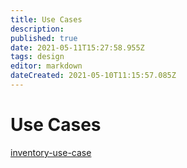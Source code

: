 ```yaml
---
title: Use Cases
description: 
published: true
date: 2021-05-11T15:27:58.955Z
tags: design
editor: markdown
dateCreated: 2021-05-10T11:15:57.085Z
---
```


# Use Cases
[inventory-use-case](/design/exploration/use-cases/inventory-use-case)